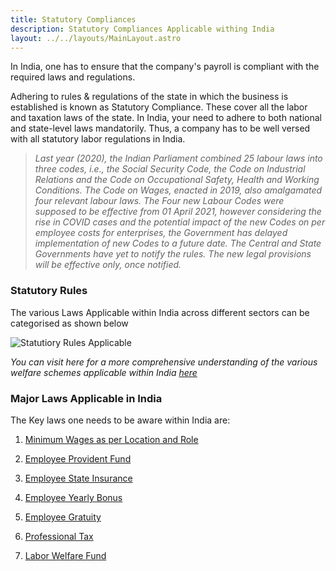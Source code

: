 ```yaml
---
title: Statutory Compliances
description: Statutory Compliances Applicable withing India
layout: ../../layouts/MainLayout.astro
---
```


In India, one has to ensure that the company's payroll is compliant with the required laws and regulations.

Adhering to rules & regulations of the state in which the business is established is known as Statutory Compliance. These cover all the labor and taxation laws of the state. In India, your need to adhere to both national and state-level laws mandatorily. Thus, a company has to be well versed with all statutory labor regulations in India.

> *Last year (2020), the Indian Parliament combined 25 labour laws into three  codes, i.e., the Social Security Code, the Code on Industrial Relations  and the Code on Occupational Safety, Health and Working Conditions.  The Code on Wages, enacted in 2019, also amalgamated four relevant labour laws. The Four new Labour Codes were supposed to be effective from 01 April 2021, however considering the rise in COVID cases and the potential impact of the new Codes on per employee costs for enterprises, the Government has delayed implementation of new Codes to a future date. The Central and State Governments have yet to notify the rules. The new legal provisions will be effective only, once notified.*

### Statutory Rules

The various Laws Applicable within India across different sectors can be categorised as shown below

![Statutiory Rules Applicable](/Labour.png)

*You can visit here for a more comprehensive understanding of the various welfare schemes applicable within India [here](https://labour.gov.in/mol/RTI_Headquarer.pdf)*

### Major Laws Applicable in India ###

The Key laws one needs to be aware within India are:

1. [Minimum Wages as per Location and Role](/docs/Min-Wages) 

2. [Employee Provident Fund](/docs/EPF)

3. [Employee State Insurance](/docs/ESI)

4. [Employee Yearly Bonus](/docs/Bonus)

5. [Employee Gratuity](/docs/Gratuity)

6. [Professional Tax](/docs/PT)

7. [Labor Welfare Fund](/docs/LWF)

